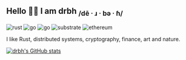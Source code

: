 ## Hello 🙇‍♂️ I am drbh <sub>/dē · ɹ · bə · ɦ/</sub>

![rust](https://img.shields.io/badge/-Rust-555555?style=flat&logo=Rust&logoColor=000000)
![go](https://img.shields.io/badge/-Go-555555?style=flat&logo=Go&logoColor=000000)
![go](https://img.shields.io/badge/-Python-555555?style=flat&logo=Python&logoColor=000000)
![substrate](https://img.shields.io/badge/-Substrate-555555?style=flat&logo=Parity-Substrate&logoColor=000000)
![ethereum](https://img.shields.io/badge/-Ethereum-555555?style=flat&logo=Ethereum&logoColor=000000)

I like Rust, distributed systems, cryptography, finance, art and nature.

[![drbh's GitHub stats](https://github-readme-stats.vercel.app/api?username=drbh&show_icons=false&hide=issues&theme=dark)](https://github.com/anuraghazra/github-readme-stats)
